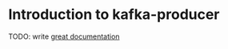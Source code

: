 # Introduction to kafka-producer

TODO: write [great documentation](http://jacobian.org/writing/what-to-write/)
